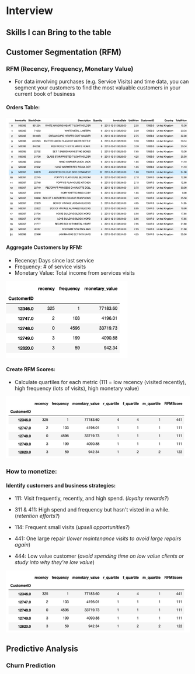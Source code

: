 # Interview

## Skills I can Bring to the table

## Customer Segmentation (RFM)

### RFM (Recency, Frequency, Monetary Value)

* For data involving purchases (e.g. Service Visits) and time data, you can segment your customers to find the most valuable customers in your current book of business

#### Orders Table:

![orders](/images/orders.png)

#### Aggregate Customers by RFM:
* Recency: Days since last service
* Frequency: # of service visits
* Monetary Value: Total income from services visits

![aggregate](/images/aggregate.png)

#### Create RFM Scores:
* Calculate quartiles for each metric (111 = low recency (visited recently), high frequency (lots of visits), high monetary value)

![rfmscores](/images/rfmscores.png)

### How to monetize:

#### Identify customers and business strategies:
* 111: Visit frequently, recently, and high spend. (_loyalty rewards?_)

* 311 & 411: High spend and frequency but hasn't visted in a while. (_retention efforts?_)

* 114: Frequent small visits (_upsell opportunities?_)

* 441: One large repair (_lower maintenance visits to avoid large repairs again_)

* 444: Low value customer (_avoid spending time on low value clients or study into why they're low value_)


![rfmscores](/images/rfmscores.png)

## Predictive Analysis

### Churn Prediction 
